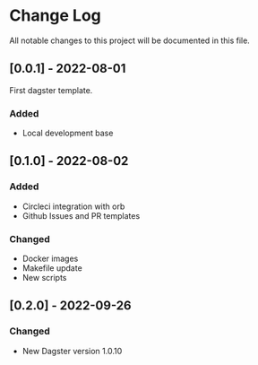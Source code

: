 # Change Log
All notable changes to this project will be documented in this file.
 
## [0.0.1] - 2022-08-01
  
First dagster template.
 
### Added
 
 - Local development base
  
## [0.1.0] - 2022-08-02
 
### Added

- Circleci integration with orb
- Github Issues and PR templates
   
### Changed

- Docker images
- Makefile update
- New scripts

## [0.2.0] - 2022-09-26

### Changed

- New Dagster version 1.0.10